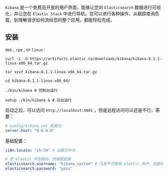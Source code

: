  `Kibana` 是一个免费且开放的用户界面，能够让您对 `Elasticsearch` 数据进行可视化，并让您在 `Elastic Stack` 中进行导航。您可以进行各种操作，从跟踪查询负载，到理解请求如何流经您的整个应用，都能轻松完成。



## 安装

 `deb` , `rpm` , or `linux` :

```shell
curl -L -O https://artifacts.elastic.co/downloads/kibana/kibana-8.1.1-linux-x86_64.tar.gz

tar xzvf kibana-8.1.1-linux-x86_64.tar.gz

cd kibana-8.1.1-linux-x86_64/

./bin/kibana # 控制台运行

nohup ./bin/kibana & # 后台运行
```

启动之后，可以访问 `http://localhost:5601` ，但是远程访问可以还是不行，需要：

```yaml
# config/kibana.yml 配置为
server.host: "0.0.0.0"
```

基础配置：

```yaml
i18n.locale: "zh-CN" # 设置为中文

# 若 elastic 开启密码，则需要配置
elasticsearch.username: "kibana_system" # 注意不可使用 elastic 账户，这是超级用户账户，可以使用 es 修改 kibana_system 密码使用
elasticsearch.password: "pass"
```